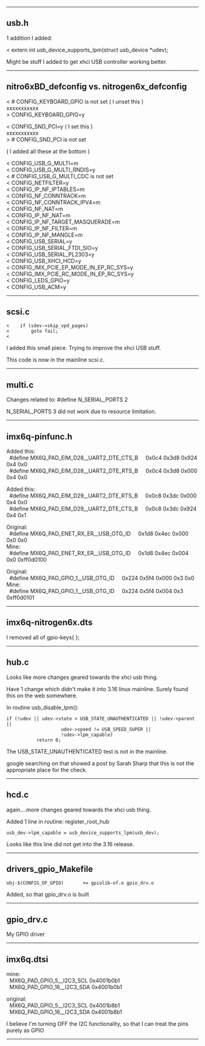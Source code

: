 
---

## usb.h

1 addition I added:

 < extern int usb_device_supports_lpm(struct usb_device *udev);


Might be stuff I added to get xhci USB controller working better.


---

## nitro6xBD_defconfig   vs.   nitrogen6x_defconfig

 < # CONFIG_KEYBOARD_GPIO is not set    ( I unset this )<br>
xxxxxxxxxxx<br>
 \> CONFIG_KEYBOARD_GPIO=y


 < CONFIG_SND_PCI=y                     ( I set this )<br>
xxxxxxxxxxx<br>
 \> # CONFIG_SND_PCI is not set


( I added all these at the bottom )

 < CONFIG_USB_G_MULTI=m<br>
 < CONFIG_USB_G_MULTI_RNDIS=y<br>
 < # CONFIG_USB_G_MULTI_CDC is not set<br>
 < CONFIG_NETFILTER=y<br>
 < CONFIG_IP_NF_IPTABLES=m<br>
 < CONFIG_NF_CONNTRACK=m<br>
 < CONFIG_NF_CONNTRACK_IPV4=m<br>
 < CONFIG_NF_NAT=m<br>
 < CONFIG_IP_NF_NAT=m<br>
 < CONFIG_IP_NF_TARGET_MASQUERADE=m<br>
 < CONFIG_IP_NF_FILTER=m<br>
 < CONFIG_IP_NF_MANGLE=m<br>
 < CONFIG_USB_SERIAL=y<br>
 < CONFIG_USB_SERIAL_FTDI_SIO=y<br>
 < CONFIG_USB_SERIAL_PL2303=y<br>
 < CONFIG_USB_XHCI_HCD=y<br>
 < CONFIG_IMX_PCIE_EP_MODE_IN_EP_RC_SYS=y<br>
 < CONFIG_IMX_PCIE_RC_MODE_IN_EP_RC_SYS=y<br>
 < CONFIG_LEDS_GPIO=y<br>
 < CONFIG_USB_ACM=y<br>

---

## scsi.c


    <    if (sdev->skip_vpd_pages)
    <        goto fail;
    < 

I added this small piece.   Trying to improve the xhci USB
stuff.

This code is now in the mainline scsi.c.

---

## multi.c

Changes related to:   #define  N_SERIAL_PORTS    2

N_SERIAL_PORTS 3 did not work due to resource limitation.

---

## imx6q-pinfunc.h

Added this:<br>
 &nbsp; #define MX6Q_PAD_EIM_D28__UART2_DTE_CTS_B  &nbsp; &nbsp;       0x0c4 0x3d8 0x924 0x4 0x0<br>
 &nbsp;   #define MX6Q_PAD_EIM_D28__UART2_DTE_RTS_B  &nbsp; &nbsp;       0x0c4 0x3d8 0x000 0x4 0x0

Added this:<br>
 &nbsp;   #define MX6Q_PAD_EIM_D29__UART2_DTE_RTS_B  &nbsp; &nbsp;       0x0c8 0x3dc 0x000 0x4 0x0<br>
 &nbsp;   #define MX6Q_PAD_EIM_D29__UART2_DTE_CTS_B  &nbsp; &nbsp;       0x0c8 0x3dc 0x924 0x4 0x1


Original:<br>
 &nbsp;   #define MX6Q_PAD_ENET_RX_ER__USB_OTG_ID    &nbsp; &nbsp;       0x1d8 0x4ec 0x000 0x0 0x0<br>
Mine:<br>
 &nbsp;   #define MX6Q_PAD_ENET_RX_ER__USB_OTG_ID    &nbsp; &nbsp;       0x1d8 0x4ec 0x004 0x0 0xff0d0100

Original:<br>
 &nbsp;   #define MX6Q_PAD_GPIO_1__USB_OTG_ID        &nbsp; &nbsp;       0x224 0x5f4 0x000 0x3 0x0<br>
Mine:<br>
 &nbsp;   #define MX6Q_PAD_GPIO_1__USB_OTG_ID        &nbsp; &nbsp;       0x224 0x5f4 0x004 0x3 0xff0d0101

---

## imx6q-nitrogen6x.dts

I removed all of gpio-keys{ };

---


## hub.c

Looks like more changes geared towards the xhci usb thing.

Have 1 change which didn't make it into 3.16 linux mainline.   Surely
found this on the web somewhere.

In routine usb_disable_lpm():

    if (!udev || udev->state < USB_STATE_UNAUTHENTICATED || !udev->parent ||
                        udev->speed != USB_SPEED_SUPER ||
                        !udev->lpm_capable)
               return 0;

The USB_STATE_UNAUTHENTICATED test is not in the mainline.

google searching on that showed a post by Sarah Sharp that this is not the appropriate
place for the check.

---

## hcd.c


again....more changes geared towards the xhci usb thing.

Added 1 line in routine:  register_root_hub

    usb_dev->lpm_capable = usb_device_supports_lpm(usb_dev);

Looks like this line did not get into the 3.16 release.

---

## drivers_gpio_Makefile


    obj-$(CONFIG_OF_GPIO)		+= gpiolib-of.o gpio_drv.o


Added, so that gpio_drv.o is built

---


## gpio_drv.c


My GPIO driver

---

## imx6q.dtsi


mine:<br>
 &nbsp;     MX6Q_PAD_GPIO_5__I2C3_SCL   0x4001b0b1<br>
 &nbsp;     MX6Q_PAD_GPIO_16__I2C3_SDA  0x4001b0b1

original:<br>
  &nbsp;  MX6Q_PAD_GPIO_5__I2C3_SCL   0x4001b8b1<br>
  &nbsp;  MX6Q_PAD_GPIO_16__I2C3_SDA  0x4001b8b1

I believe I'm turning OFF the I2C functionality, so that I can treat the pins purely as GPIO


---











